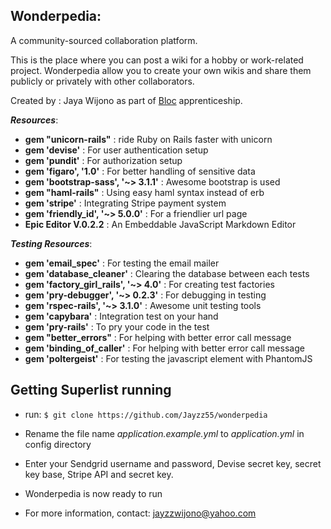 ## Wonderpedia: 
A community-sourced collaboration platform. 

This is the place where you can post a wiki for a hobby or work-related project. Wonderpedia allow you to create your own wikis and share them publicly or privately with other collaborators.

Created by : Jaya Wijono as part of [Bloc](http://bloc.io) apprenticeship.

***Resources***:
* **gem "unicorn-rails"** : ride Ruby on Rails faster with unicorn
* **gem 'devise'** : For user authentication setup
* **gem 'pundit'** : For authorization setup
* **gem 'figaro', '1.0'** : For better handling of sensitive data
* **gem 'bootstrap-sass', '~> 3.1.1'** : Awesome bootstrap is used
* **gem "haml-rails"** : Using easy haml syntax instead of erb
* **gem 'stripe'** : Integrating Stripe payment system
* **gem 'friendly_id', '~> 5.0.0'** : For a friendlier url page
* **Epic Editor V.0.2.2** : An Embeddable JavaScript Markdown Editor

***Testing Resources***:
* **gem 'email_spec'** : For testing the email mailer
* **gem 'database_cleaner'** : Clearing the database between each tests
* **gem 'factory_girl_rails', '~> 4.0'** : For creating test factories
* **gem 'pry-debugger', '~> 0.2.3'** : For debugging in testing
* **gem 'rspec-rails', '~> 3.1.0'** : Awesome unit testing tools
* **gem 'capybara'** : Integration test on your hand
* **gem 'pry-rails'** : To pry your code in the test
* **gem "better_errors"** : For helping with better error call message
* **gem 'binding_of_caller'** : For helping with better error call message
* **gem 'poltergeist'** : For testing the javascript element with PhantomJS


Getting Superlist running
------

* run:
```$ git clone https://github.com/Jayzz55/wonderpedia```

* Rename the file name *application.example.yml* to *application.yml* in config directory
* Enter your Sendgrid username and password, Devise secret key, secret key base, Stripe API and secret key. 
* Wonderpedia is now ready to run

* For more information, contact: jayzzwijono@yahoo.com
